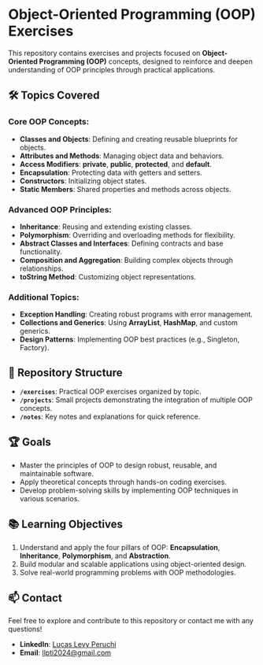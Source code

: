 # Object-Oriented Programming (OOP) Exercises

This repository contains exercises and projects focused on **Object-Oriented Programming (OOP)** concepts, designed to reinforce and deepen understanding of OOP principles through practical applications.

## 🛠️ Topics Covered

### Core OOP Concepts:
- **Classes and Objects**: Defining and creating reusable blueprints for objects.
- **Attributes and Methods**: Managing object data and behaviors.
- **Access Modifiers**: **private**, **public**, **protected**, and **default**.
- **Encapsulation**: Protecting data with getters and setters.
- **Constructors**: Initializing object states.
- **Static Members**: Shared properties and methods across objects.

### Advanced OOP Principles:
- **Inheritance**: Reusing and extending existing classes.
- **Polymorphism**: Overriding and overloading methods for flexibility.
- **Abstract Classes and Interfaces**: Defining contracts and base functionality.
- **Composition and Aggregation**: Building complex objects through relationships.
- **toString Method**: Customizing object representations.

### Additional Topics:
- **Exception Handling**: Creating robust programs with error management.
- **Collections and Generics**: Using **ArrayList**, **HashMap**, and custom generics.
- **Design Patterns**: Implementing OOP best practices (e.g., Singleton, Factory).

## 📁 Repository Structure

- **`/exercises`**: Practical OOP exercises organized by topic.
- **`/projects`**: Small projects demonstrating the integration of multiple OOP concepts.
- **`/notes`**: Key notes and explanations for quick reference.

## 🏆 Goals

- Master the principles of OOP to design robust, reusable, and maintainable software.
- Apply theoretical concepts through hands-on coding exercises.
- Develop problem-solving skills by implementing OOP techniques in various scenarios.

## 📚 Learning Objectives

1. Understand and apply the four pillars of OOP: **Encapsulation**, **Inheritance**, **Polymorphism**, and **Abstraction**.
2. Build modular and scalable applications using object-oriented design.
3. Solve real-world programming problems with OOP methodologies.

## 📫 Contact

Feel free to explore and contribute to this repository or contact me with any questions!

- **LinkedIn**: [Lucas Levy Peruchi](https://www.linkedin.com/in/llpti/)
- **Email**: [llpti2024@gmail.com](mailto:llpti2024@gmail.com)
